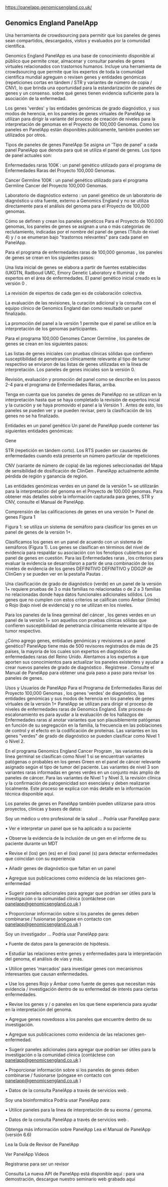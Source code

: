 https://panelapp.genomicsengland.co.uk/


## Genomics England PanelApp
Una herramienta de crowdsourcing para permitir que los paneles de genes sean compartidos, descargados, vistos y evaluados por la comunidad científica.


Genomics England PanelApp es una base de conocimiento disponible al público que permite crear, almacenar y consultar paneles de genes virtuales relacionados con trastornos humanos. Incluye una herramienta de crowdsourcing que permite que los expertos de toda la comunidad científica mundial agreguen o revisen genes y entidades genómicas (repeticiones cortas en tándem / STR y variantes de número de copia / CNV), lo que brinda una oportunidad para la estandarización de paneles de genes y un consenso. sobre qué genes tienen evidencia suficiente para la asociación de la enfermedad.

Los genes 'verdes' y las entidades genómicas de grado diagnóstico, y sus modos de herencia, en los paneles de genes virtuales de PanelApp se utilizan para dirigir la variante del proceso de creación de niveles para la interpretación de genomas en el Proyecto de 100,000 Genomas. Como los paneles en PanelApp están disponibles públicamente, también pueden ser utilizados por otros.

Tipos de paneles de genes PanelApp
Se asigna un 'Tipo de panel' a cada panel PanelApp que denota para qué se utiliza el panel de genes. Los tipos de panel actuales son:

Enfermedades raras 100K : un panel genético utilizado para el programa de Enfermedades Raras del Proyecto 100,000 Genomas.

Cancer Germline 100K : un panel genético utilizado para el programa Germline Cancer del Proyecto 100,000 Genomas.

Laboratorio de diagnóstico externo : un panel genético de un laboratorio de diagnóstico u otra fuente, externo a Genomics England y no se utiliza directamente para el análisis del genoma para el Proyecto de 100,000 genomas.

Cómo se definen y crean los paneles genéticos
Para el Proyecto de 100.000 genomas, los paneles de genes se asignan a una o más categorías de reclutamiento, indicadas por el nombre del panel de genes (Título de nivel 4) y / o se enumeran bajo "trastornos relevantes" para cada panel en PanelApp.

Para el programa de enfermedades raras de 100,000 genomas , los paneles de genes se crean en los siguientes pasos:

Una lista inicial de genes se elabora a partir de fuentes establecidas (UKGTN, Radboud UMC, Emory Genetic Laboratory e Illumina) y de expertos en el área de enfermedades. El panel genético inicial creado es la versión 0 .

La revisión de expertos de cada gen es de colaboración colectiva.

La evaluación de las revisiones, la curación adicional y la consulta con el equipo clínico de Genomics England dan como resultado un panel finalizado.

La promoción del panel a la versión 1 permite que el panel se utilice en la interpretación de los genomas participantes.

Para el programa 100,000 Genomes Cancer Germline , los paneles de genes se crean en los siguientes pasos:

Las listas de genes iniciales con pruebas clínicas sólidas que confieren susceptibilidad de penetrancia clínicamente relevante al tipo de tumor respectivo se enviaron de las listas de genes utilizadas en la línea de interpretación. Los paneles de genes iniciales son la versión 0.

Revisión, evaluación y promoción del panel como se describe en los pasos 2-4 para el programa de Enfermedades Raras, arriba.

Tenga en cuenta que los paneles de genes de PanelApp no ​​se utilizan en la interpretación hasta que se haya completado la revisión de expertos inicial y la curación y se haya promovido el panel a la Versión 1 . Antes de esto, los paneles se pueden ver y se pueden revisar, pero la clasificación de los genes no se ha finalizado.

Entidades en un panel genético
Un panel de PanelApp puede contener las siguientes entidades genómicas:

Gene

STR (repetición en tándem corto). Los RTS pueden ser causantes de enfermedades cuando está presente un número particular de repeticiones

CNV (variante de número de copia) de las regiones seleccionadas del Mapa de sensibilidad de dosificación de ClinGen . PanelApp actualmente admite pérdida de región y ganancia de región.

Las entidades genómicas verdes en un panel de la versión 1+ se utilizarán para la interpretación del genoma en el Proyecto de 100.000 genomas. Para obtener más detalles sobre la información capturada para genes, STR y CNV, consulte el Manual de PanelApp.

Comprensión de las calificaciones de genes en una versión 1+ Panel de genes
Figura 1

Figura 1: se utiliza un sistema de semáforo para clasificar los genes en un panel de genes de la versión 1+.

Clasificamos los genes en un panel de acuerdo con un sistema de semáforos (Figura 1). Los genes se clasifican en términos del nivel de evidencia para respaldar su asociación con los fenotipos cubiertos por el panel de genes en cuestión. Para las Enfermedades raras , los criterios para evaluar la evidencia se desarrollaron a partir de una combinación de los niveles de evidencia de los genes DEFINITIVO DEFINITIVO y DDG2P de ClinGen y se pueden ver en la pestaña Pautas .

Una clasificación de grado de diagnóstico (verde) en un panel de la versión 1+ requiere pruebas de 3 o más familias no relacionadas o de 2 a 3 familias no relacionadas donde haya datos funcionales adicionales sólidos. Los genes que no cumplen con estos criterios se califican como Ámbar (límite) o Rojo (bajo nivel de evidencia) y no se utilizan en los niveles.

Para los paneles de la línea germinal del cáncer , los genes verdes en un panel de la versión 1+ son aquellos con pruebas clínicas sólidas que confieren susceptibilidad de penetrancia clínicamente relevante al tipo de tumor respectivo.

¿Cómo agrego genes, entidades genómicas y revisiones a un panel genético?
PanelApp tiene más de 500 revisores registrados de más de 25 países, la mayoría de los cuales son expertos en diagnóstico de enfermedades raras del Reino Unido. Alentamos a los expertos a que aporten sus conocimientos para actualizar los paneles existentes y ayudar a crear nuevos paneles de grado de diagnóstico . Regístrese . Consulte el Manual de PanelApp para obtener una guía paso a paso para revisar los paneles de genes.

Usos y Usuarios de PanelApp
Para el Programa de Enfermedades Raras del Proyecto 100,000 Genomas , los genes 'verdes' de diagnóstico, las entidades genómicas y sus modos de herencia en los paneles de genes virtuales de la versión 1+ PanelApp se utilizan para dirigir el proceso de niveles de enfermedades raras de Genomics England. Este proceso de escalonamiento es para ayudar a la evaluación de los hallazgos de Enfermedades raras al anotar variantes que son plausiblemente patógenas en función de su segregación en la familia, la frecuencia en las poblaciones de control y el efecto en la codificación de proteínas. Las variantes en los genes "verdes" de grado de diagnóstico se pueden clasificar como Nivel 1 o Nivel 2.

En el programa Genomics England Cancer Program , las variantes de la línea germinal se clasifican como Nivel 1 si se encuentran variantes patógenas o probables en los genes Green en el panel de cáncer relevante asignado según el tipo de tumor del paciente. Las variantes de nivel 3 son variantes raras informadas en genes verdes en un conjunto más amplio de paneles de cáncer. Para las variantes de Nivel 1 y Nivel 3, la revisión clínica y la confirmación de patogenicidad son esenciales y deben realizarse localmente. Este proceso se explica con más detalle en la información técnica disponible aquí.

Los paneles de genes en PanelApp también pueden utilizarse para otros proyectos, clínicas y bases de datos:

Soy un médico u otro profesional de la salud ...
Podría usar PanelApp para:

• Ver e interpretar un panel que se ha aplicado a su paciente

• Observe la evidencia de la inclusión de un gen en el informe de su paciente durante un MDT

• Revise el (los) gen (es) en el (los) panel (s) para detectar enfermedades que coincidan con su experiencia

• Añadir genes de diagnóstico que faltan en un panel

• Agregue sus publicaciones como evidencia de las relaciones gen-enfermedad

• Sugerir paneles adicionales para agregar que podrían ser útiles para la investigación o la comunidad clínica (contáctese con panelapp@genomicsengland.co.uk )

• Proporcionar información sobre si los paneles de genes deben combinarse / fusionarse (póngase en contacto con panelapp@genomicsengland.co.uk )

Soy un investigador ...
Podría usar PanelApp para:

• Fuente de datos para la generación de hipótesis.

• Estudiar las relaciones entre genes y enfermedades para la interpretación del genoma, el análisis de vías y más.

• Utilice genes 'marcados' para investigar genes con mecanismos interesantes que causan enfermedades.

• Use los genes Rojo y Ámbar como fuente de genes que necesitan más evidencia / investigación dentro de su enfermedad de interés para ciertas enfermedades.

• Revise los genes y / o paneles en los que tiene experiencia para ayudar en la interpretación del genoma.

• Agregue genes novedosos a los paneles que encuentre dentro de su investigación.

• Agregue sus publicaciones como evidencia de las relaciones gen-enfermedad.

• Sugerir paneles adicionales para agregar que podrían ser útiles para la investigación o la comunidad clínica (contáctese con panelapp@genomicsengland.co.uk )

• Proporcionar información sobre si los paneles de genes deben combinarse / fusionarse (póngase en contacto con panelapp@genomicsengland.co.uk )

• Datos de la consulta PanelApp a través de servicios web .

Soy una bioinformática
Podría usar PanelApp para:

• Utilice paneles para la línea de interpretación de su exoma / genoma.

• Datos de la consulta PanelApp a través de servicios web .



Obtenga más información sobre PanelApp
Lea el Manual de PanelApp (versión 6.6)

Lea la Guía de Revisor de PanelApp

Ver PanelApp Videos

Registrarse para ser un revisor

Consulta La nueva API de PanelApp está disponible aquí : para una demostración, descargue nuestro seminario web grabado aquí

